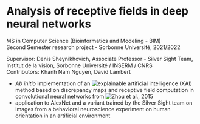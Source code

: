 # Analysis of receptive fields in deep neural networks
MS in Computer Science (Bioinformatics and Modeling - BIM)  
Second Semester research project - Sorbonne Université, 2021/2022

Supervisor: Denis Sheynikhovich, Associate Professor - Silver Sight Team, Institut de la vision, Sorbonne Université / INSERM / CNRS  
Contributors: Khanh Nam Nguyen, David Lambert

- _Ab initio_ implementation of an ![explainable artificial intelligence](https://en.wikipedia.org/wiki/Explainable_artificial_intelligence) (XAI) method based on discrepancy maps and receptive field computation in convolutional neural networks from ![Zhou et al., 2015](http://arxiv.org/abs/1412.6856)
- application to AlexNet and a variant trained by the Silver Sight team on images from a behavioral neuroscience experiment on human orientation in an artificial environment
